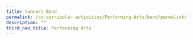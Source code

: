 ```yaml
---
title: Concert Band
permalink: /co-curricular-activities/Performing-Arts/band/permalink/
description: ""
third_nav_title: Performing Arts
---
```

